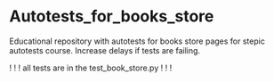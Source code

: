 # Autotests_for_books_store
Educational repository with autotests for books store pages for stepic autotests course.
Increase delays if tests are failing.

 ! ! ! all tests are in the test_book_store.py ! ! !
